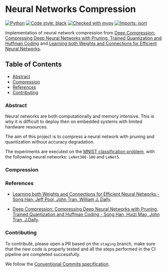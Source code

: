 # Neural Networks Compression

[![Python](https://img.shields.io/badge/python-3.8-informational)](https://docs.python.org/3/)
[![Code style: black](https://img.shields.io/badge/code%20style-black-000000.svg)](https://github.com/psf/black)
[![Checked with mypy](http://www.mypy-lang.org/static/mypy_badge.svg)](http://mypy-lang.org/)
[![Imports: isort](https://img.shields.io/badge/%20imports-isort-%231674b1?style=flat&labelColor=ef8336)](https://pycqa.github.io/isort/)

Implementation of neural network compression from [Deep Compression: Compressing Deep Neural Networks with Pruning, Trained Quantization and Huffman Coding](https://arxiv.org/abs/1510.00149) and [Learning both Weights and Connections for Efficient Neural Networks](https://arxiv.org/abs/1506.02626).

<!-- TABLE OF CONTENTS -->
## Table of Contents

* [Abstract](#abstract)
* [Compression](#compression)
* [References](#references)
* [Contributing](#contributing)


### Abstract

Neural networks are both computationally and memory intensive.
This is why it is difficult to deploy then on embedded systems with limited hardware resources.

The aim of this project is to compress a neural network with pruning and quantization without accuracy degradation.

The experiments are executed on the [MNIST classification problem](https://en.wikipedia.org/wiki/MNIST_database), with the following neural networks: `LeNet300-100` and `LeNet5`.  

### Compression
### References

- [Learning both Weights and Connections for Efficient Neural Networks - Song Han, Jeff Pool, John Tran, William J. Dally](https://arxiv.org/abs/1506.02626). 

- [Deep Compression: Compressing Deep Neural Networks with Pruning, Trained Quantization and Huffman Coding - Song Han, Huizi Mao, John Tran, J.Dally](https://arxiv.org/abs/1510.00149).

### Contributing

To contribute, please open a PR based on the `staging` branch, make sure that the new code is properly tested 
and all the steps performed in the CI pipeline are completed successfully. 

We follow the [Conventional Commits specification](https://www.conventionalcommits.org/en/v1.0.0/).
